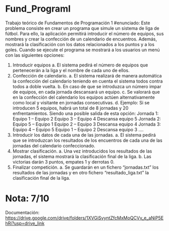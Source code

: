 # Fund_ProgramI
Trabajo teórico de Fundamentos de Programación 1
#enunciado:
Este problema consiste en crear un programa que simule un sistema de liga de fútbol. Para ello, 
la aplicación permitirá introducir el número de equipos, sus nombres y crear la confección de un 
calendario de encuentros. Además, mostrará la clasificación con los datos relacionados a los
puntos y a los goles. Cuando se ejecute el programa se mostrará a los usuarios un menú con las
siguientes opciones: 
1. Introducir equipos
a. El sistema pedirá el número de equipos que pertenecerán a la liga y el nombre 
de cada uno de ellos.
2. Confección de calendario.
a. El sistema realizará de manera automática la confección del calendario teniendo 
en cuenta el sistema todos contra todos a doble vuelta. 
b. En caso de que se introduzca un número impar de equipos, en cada jornada 
descansará un equipo. 
c. Se valorará que en la confección del calendario los equipos actúen 
alternativamente como local y visitante en jornadas consecutivas.
d. Ejemplo: Si se introducen 5 equipos, habrá un total de 8 jornadas y 20 
enfrentamientos. Siendo una posible salida de esta opción:
Jornada 1:
Equipo 1 – Equipo 2
Equipo 3 – Equipo 4
Descansa equipo 5
Jornada 2: 
Equipo 5 – Equipo 1
Equipo 2 – Equipo 3
Descansa equipo 4
Jornada 3:
Equipo 4 – Equipo 5
Equipo 1 – Equipo 2
Descansa equipo 3
….
3. Introducir los datos de cada una de las jornadas.
a. El sistema pedirá que se introduzcan los resultados de los encuentros de cada 
una de las jornadas del calendario confeccionado. 
4. Mostrar clasificación. 
a. Una vez introducidos los resultados de las jornadas, el sistema mostrará la 
clasificación final de la liga. 
b. Las victorias darán 3 puntos, empates 1 y derrotas 0. 
5. Finalizar competición.
a. Se guardarán en un fichero “jornadas.txt” los resultados de las jornadas y en 
otro fichero “resultado_liga.txt” la clasificación final de la liga.
# Nota: 7/10
Documentación: https://drive.google.com/drive/folders/1XVGiSvyntZfcMxMoQCVv_e_aNiP5EhRi?usp=drive_link

